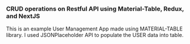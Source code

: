 ### CRUD operations on Restful API using Material-Table, Redux, and NextJS

This is an example User Management App made using MATERIAL-TABLE library.
I used JSONPlaceholder API to populate the USER data into table.





